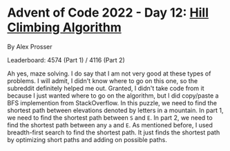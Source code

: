 # Advent of Code 2022 - Day 12: [Hill Climbing Algorithm](https://adventofcode.com/2022/day/12)
By Alex Prosser

Leaderboard: 4574 (Part 1) / 4116 (Part 2)

Ah yes, maze solving. I do say that I am not very good at these types of problems. I will admit, I didn't know where to go on this one, so the subreddit definitely helped me out. Granted, I didn't take code from it because I just wanted where to go on the algorithm, but I did copy/paste a BFS implemention from StackOverflow. In this puzzle, we need to find the shortest path between elevations denoted by letters in a mountain. In part 1, we need to find the shortest path between `S` and `E`. In part 2, we need to find the shortest path between any `a` and `E`. As mentioned before, I used breadth-first search to find the shortest path. It just finds the shortest path by optimizing short paths and adding on possible paths.